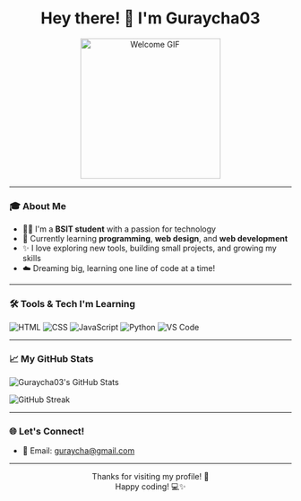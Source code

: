 <h1 align="center">Hey there! 🍵 I'm Guraycha03</h1>

<p align="center">
  <img src="https://media.giphy.com/media/xT9IgzoKnwFNmISR8I/giphy.gif" width="250" alt="Welcome GIF" />
</p>

---


### 🎓 About Me
- 👨‍💻 I'm a **BSIT student** with a passion for technology  
- 🌱 Currently learning **programming**, **web design**, and **web development**  
- ✨ I love exploring new tools, building small projects, and growing my skills  
- ☁️ Dreaming big, learning one line of code at a time!



---

### 🛠️ Tools & Tech I'm Learning
![HTML](https://img.shields.io/badge/HTML-F16529?logo=html5&logoColor=white)
![CSS](https://img.shields.io/badge/CSS-2965f1?logo=css3&logoColor=white)
![JavaScript](https://img.shields.io/badge/JavaScript-F0DB4F?logo=javascript&logoColor=black)
![Python](https://img.shields.io/badge/Python-306998?logo=python&logoColor=white)
![VS Code](https://img.shields.io/badge/VSCode-007ACC?logo=visual-studio-code&logoColor=white)

---

### 📈 My GitHub Stats
![Guraycha03's GitHub Stats](https://github-readme-stats.vercel.app/api?username=guraycha03&show_icons=true&theme=default)

![GitHub Streak](https://streak-stats.demolab.com/?user=guraycha03&theme=default)

---

### 🌐 Let's Connect!
- 💌 Email: [guraycha@gmail.com](mailto:guraycha@gmail.com)

---

<p align="center">Thanks for visiting my profile! 🌸<br>Happy coding! 💻✨</p>
